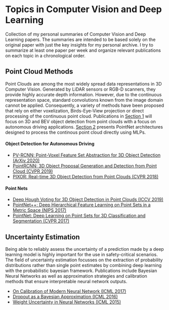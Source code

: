 # Topics in Computer Vision and Deep Learning

Collection of my personal summaries of Computer Vision and Deep Learning papers. The summaries are intended to be based solely on the original paper with just the key insights for my personal archive. I try to summarize at least one paper per week and organize relevant publications on each topic in a chronological order. 

## Point Cloud Methods

Point Clouds are among the most widely spread data representations in 3D Computer Vision. Generated by LiDAR sensors or RGB-D scanners, they provide highly accurate depth information. However, due to the continuous representation space, standard convolutions known from the image domain cannot be applied. Consequently, a variety of methods have been proposed that rely on either voxelization, Birds-Eye-View projection or direct processing of the continuous point cloud.
Publications in [Section 1](#object-detection) will focus on 3D and BEV object detection from point clouds with a focus on autonomous driving applications. [Section 2](#point-nets) presents PointNet architectures designed to process the continous point cloud directly using MLPs.

#### Object Detection for Autonomous Driving

- [PV-RCNN: Point-Voxel Feature Set Abstraction for 3D Object Detection (ArXiv 2020)](https://github.com/matssteinweg/Topics_in_CV_and_DL/tree/master/Point_Cloud_Methods/PV-RCNN/PV-RCNN.pdf)
- [PointRCNN: 3D Object Proposal Generation and Detection from Point Cloud (CVPR 2019)](https://github.com/matssteinweg/Topics_in_CV_and_DL/tree/master/Point_Cloud_Methods/PointRCNN/PointRCNN.pdf)
- [PIXOR: Real-time 3D Object Detection from Point Clouds (CVPR 2018)](https://github.com/matssteinweg/Topics_in_CV_and_DL/tree/master/Point_Cloud_Methods/PIXOR/PIXOR.pdf)

#### Point Nets

- [Deep Hough Voting for 3D Object Detection in Point Clouds (ICCV 2019)](https://github.com/matssteinweg/Topics_in_CV_and_DL/tree/master/Point_Cloud_Methods/VoteNet/VoteNet.pdf)
- [PointNet++: Deep Hierarchical Feature Learning on Point Sets in a Metric Space (NIPS 2017)](https://github.com/matssteinweg/Topics_in_CV_and_DL/tree/master/Point_Cloud_Methods/PointNet++/PointNet++.pdf)
- [PointNet: Deep Learning on Point Sets for 3D Classification and Segmentation (CVPR 2017)](https://github.com/matssteinweg/Topics_in_CV_and_DL/tree/master/Point_Cloud_Methods/PointNet/PointNet.pdf)

## Uncertainty Estimation

Being able to reliably assess the uncertainty of a prediction made by a deep learning model is highly important for the use in safety-critical scenarios. The field of uncertainty estimation focusses on the extraction of probability distributions rather than single point estimates by combining deep learning with the probabilistic bayesian framework.
Publications include Bayesian Neural Networks as well as approximation strategies and calibration methods that ensure interpretable neural network outputs.

- [On Calibration of Modern Neural Network (ICML 2017)](https://github.com/matssteinweg/Topics_in_CV_and_DL/tree/master/Uncertainty_Estimation/Calibration/Calibration.pdf)
- [Dropout as a Bayesian Approximation (ICML 2016)](https://github.com/matssteinweg/Topics_in_CV_and_DL/tree/master/Uncertainty_Estimation/Monte_Carlo_Dropout/Monte_Carlo_Dropout.pdf)
- [Weight Uncertainty in Neural Networks (ICML 2015)](https://github.com/matssteinweg/Topics_in_CV_and_DL/tree/master/Uncertainty_Estimation/Bayes_by_Backprop/Bayes_by_Backprop.pdf)
